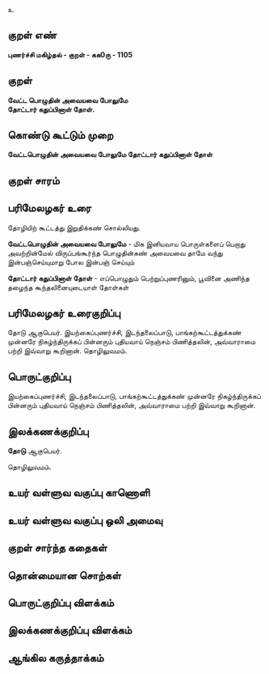 உ

## குறள் எண் 

**புணர்ச்சி மகிழ்தல் - குறள் - கக0ரு - 1105**

## குறள் 

**வேட்ட பொழுதின் அவையவை போலுமே  
தோட்டார் கதுப்பினாள் தோள்.** 

## கொண்டு கூட்டும் முறை

**வேட்டபொழுதின் அவையவை போலுமே தோட்டார் கதுப்பினாள் தோள்**

## குறள் சாரம் 


## பரிமேலழகர் உரை

தோழியிற் கூட்டத்து இறுதிக்கண் சொல்லியது. 

**வேட்டபொழுதின் அவையவை போலுமே** - மிக இனியவாய பொருள்களைப் பெறாது அவற்றின்மேல் விருப்பங்கூர்ந்த பொழுதின்கண் அவையவை தாமே வந்து இன்பஞ்செய்யுமாறு போல இன்பஞ் செய்யும் 

**தோட்டார் கதுப்பினாள் தோள்** - எப்பொழுதும் பெற்றுப்புணரினும், பூவினை அணிந்த தழைந்த கூந்தலினையுடையாள் தோள்கள்

## பரிமேலழகர் உரைகுறிப்பு   

தோடு ஆகுபெயர். இயற்கைப்புணர்ச்சி, இடந்தலைப்பாடு, பாங்கற்கூட்டத்துக்கண் முன்னரே நிகழ்ந்திருக்கப் பின்னரும் புதியவாய் நெஞ்சம் பிணித்தலின், அவ்வாராமை பற்றி இவ்வாறு கூறினான். தொழிலுவமம்.

## பொருட்குறிப்பு 

இயற்கைப்புணர்ச்சி, இடந்தலைப்பாடு, பாங்கற்கூட்டத்துக்கண் முன்னரே நிகழ்ந்திருக்கப் பின்னரும் புதியவாய் நெஞ்சம் பிணித்தலின், அவ்வாராமை பற்றி இவ்வாறு கூறினான்.

## இலக்கணக்குறிப்பு  

**தோடு** ஆகுபெயர்.

தொழிலுவமம்.

## உயர் வள்ளுவ வகுப்பு காணொளி


## உயர் வள்ளுவ வகுப்பு ஒலி அமைவு 

 
## குறள் சார்ந்த கதைகள் 


## தொன்மையான சொற்கள்


## பொருட்குறிப்பு விளக்கம்


## இலக்கணக்குறிப்பு விளக்கம்


## ஆங்கில கருத்தாக்கம் 


